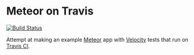 # Meteor on Travis
[![Build Status](https://travis-ci.org/nicolasmccurdy/meteor-on-travis.svg?branch=master)](https://travis-ci.org/nicolasmccurdy/meteor-on-travis)

Attempt at making an example [Meteor](https://www.meteor.com/) app with [Velocity](http://velocity.meteor.com/) tests that run on [Travis CI](https://travis-ci.org/).
